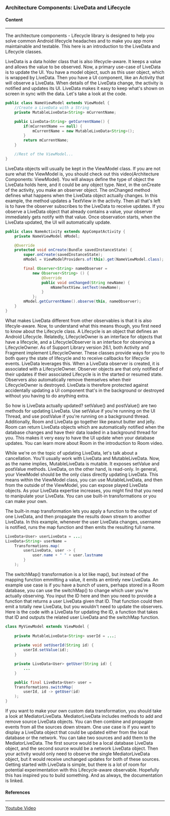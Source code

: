 ### Architecture Components: LiveData and Lifecycle

#### Content
***
The architecture components - Lifecycle library is designed to help you solve common Android lifecycle headaches and to make you app more maintainable and testable. This here is an introduction to the LiveData and Lifecycle classes.

LiveData is a data holder class that is also lifecycle-aware. It keeps a value and allows the value to be observed. Now, a primary use-case of LiveData is to update the UI. You have a model object, such as this user object, which is wrapped by LiveData. Then you have a UI component, like an Activity that will observe a LiveData. When details of the LiveData change, the activity is notified and updates its UI. LiveData makes it easy to keep what's shown on screen in sync with the data. Let's take a look at the code.

```java
public class NameViewModel extends ViewModel {
	//Create a LiveData with a String
	private MutableLiveData<String> mCurrentName;

	public LiveData<String> getCurrentName() {
		if(mCurrentName == null) {
			mCurrentName = new MutableLiveData<String>();
		}
		return mCurrentName;
	}

	//Rest of the ViewModel...	
}
```

LiveData objects will usually be kept in the ViewModel class. If you are not sure what the ViewModel is, you should check out this video(Architecture Components: ViewModel). You will always define the type of object the LiveData holds here, and it could be any object type. Next, in the onCreate of the activity, you make an observer object. The onChanged method defines what happens when the LiveData object actually changes. In this example, the method updates a TextView in the activity. Then all that's left is to have the observer subscribes to the LiveData to receive updates. If you observe a LiveData object that already contains a value, your observer immediately gets notify with that value. Once observation starts, when the LiveData updated, the UI will automatically update.

```java
public class NameActivity extends AppCompatActivity {
	private NameViewModel mModel;

	@Override
	protected void onCreate(Bundle savedInstanceState) {
		super.onCreate(savedInstanceState);
		mModel = ViewModelProviders.of(this).get(NameViewModel.class);

		final Observer<String> nameObserver = 
			new Observer<String> () {
				@Override
				public void onChanged(String newName) {
					mNameTextView.setText(newName);
				}
			};
		mModel.getCurrentName().observe(this, nameObserver);
	}
}
```

What makes LiveData different from other observables is that it is also lifecyle-aware. Now, to understand what this means though, you first need to know about the Lifecycle class. A Lifecycle is an object that defines an Android Lifecycle. Relatedly, LifecycleOwner is an interface for objects that have a lifecycle, and a LifecycleObserver is an interface for observing a LifecycleOwner. As of Support Library version 26.1, both Activity and Fragment implement LifecycleOwner. These classes provide ways for you to both query the state of lifecycle and to receive callbacks for lifecycle events. LiveData leverages this. When a LiveData observer is created, it is associated with a LifecycleOwner. Observer objects are that only notified of their updates if their associated Lifecycle is in the started or resumed state. Observers also automatically remove themselves when their LifecycleOwner is destroyed. LiveData is therefore protected against accidentally updating a UI component that's in the background or destroyed without you having to do anything extra.

So how is LiveData actually updated? setValue() and postValue() are two methods for updating LiveData. Use setValue if you're running on the UI Thread, and use postValue if you're running on a background thread. Additionally, Room and LiveData go together like peanut butter and jelly. Room can return LiveData objects which are automatically notified when the database changes and have their data loaded in a background thread for you. This makes it very easy to have the UI update when your database updates. You can learn more about Room in the introduction to Room video. 

While we're on the topic of updating LiveData, let's talk about a cancellation. You'll usually work with LiveData and MutableLiveData. Now, as the name implies, MutableLiveData is mutable. It exposes setValue and postValue methods. LiveData, on the other hand, is read-only. In general, your ViewModel should be the only class directly updating LiveData. This means within the ViewModel class, you can use MutableLiveData, and then from the outside of the ViewModel, you can expose played LiveData objects. As your LiveData expertise increases, you might find that you need to manipulate your LiveData. You can use built-in transformations or you can make your own.

The built-in map transformation lets you apply a function to the output of one LiveData, and then propagate the results down stream to another LiveData. In this example, whenever the user LiveData changes, username is notified, runs the map function and then emits the resulting full name.

```java
LiveData<User> userLiveData = ...;
LiveData<String> userName = 
	Transformations.map(
		userLiveData, user -> {
			user.name + " " + user.lastname
		}
	);
```

The switchMap() transformation is a lot like map(), but instead of the mapping function emmitting a value, it emits an entirely new LiveData. An example use case is if you have a bunch of users, perhaps stored in a Room database, you can use the switchMap() to change which user you're actually observing. You input the ID here and then you need to provide a function that returns a user LiveData given that ID. That function could then emit a totally new LiveData, but you wouldn't need to update the observers. Here is the code with a LiveData for updating the ID, a function that takes that ID and outputs the related user LiveData and the switchMap function.

```java
class MyViewModel extends ViewModel {
	
	private MutableLiveData<String> userId = ...;
	
	private void setUserId(String id) {
		userId.setValue(id);
	}

	private LiveData<User> getUser(String id) {
		...
	}

	public final LiveData<User> user = 
	Transformations.switchMap(
		userId, id -> getUser(id)
	);
}
```

If you want to make your own custom data transformation, you should take a look at MediatorLiveData. MediatorLiveData includes methods to add and remove source LiveData objects. You can then combine and propagate events from all the sources down stream. One use case is if you want to display a LiveData object that could be updated either from the local database or the network. You can take two sources and add them to the MediatorLiveData. The first source would be a local database LiveData object, and the second source would be a network LiveData object. Then your activity would only need to observe the single MediatorLiveData object, but it would receive unchanged updates for both of these sources. Getting started with LiveData is simple, but there is a lot of room for potential experimentation with this Lifecycle-aware observable. Hopefully this has inspired you to build something. And as always, the documentation is linked.


#### References
***
[Youtube Video](https://www.youtube.com/watch?v=jCw5ib0r9wg&t=3s)
